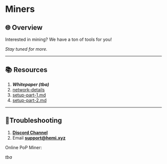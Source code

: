 # Miners

## 🌐 Overview

Interested in mining? We have a ton of tools for you!

_Stay tuned for more._&#x20;

***

## 📚 Resources

1. _**Whitepaper (tba)**_
2. [network-details](../network-details/ "mention")
3. [setup-part-1.md](../../how-to-tutorials/pop-mining/setup-part-1.md "mention")
4. [setup-part-2.md](../../how-to-tutorials/pop-mining/setup-part-2.md "mention")

***

## 📐Troubleshooting

1. [**Discord Channel**](https://discord.com/channels/1202677849887080508/1217860733820469298)
2. Email [**support@hemi.xyz**](mailto:support@hemi.xyz)







Online PoP Miner:

_tba_
